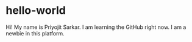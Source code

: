 # hello-world
Hi! My name is Priyojit Sarkar. I am learning the GitHub right now. I am a newbie in this platform.

